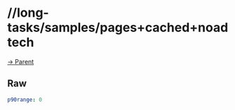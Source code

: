 
# //long-tasks/samples/pages+cached+noadtech

[→ Parent](../..)


## Raw


```yaml
p90range: 0

```

